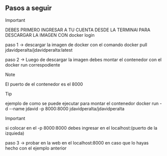 ## Pasos a seguir
>[!IMPORTANT]
>DEBES PRIMERO INGRESAR A TU CUENTA DESDE LA TERMINAl PARA DESCARGAR LA IMAGEN CON docker login

paso 1 -> descargar la imagen de docker con el comando docker pull jdavidperalta/jdavidperalta:latest

paso 2 -> Luego de descargar la imagen debes montar el contenedor con el docker run correspodiente

> [!NOTE]
> El puerto de el contenedor es el 8000

> [!TIP]
> ejemplo de como se puede ejecutar para montar el contenedor docker run -d --name jdavid -p 8000:8000 jdavidperalta/jdavidperalta

> [!IMPORTANT]
> si colocar en el -p 8000:8000 debes ingresar en el localhost:(puerto de la izquieda)

paso 3 -> probar en la web en el localhost:8000 en caso que lo hayas hecho con el ejemplo anterior 

